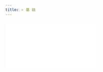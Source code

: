 ```yaml
---
title: ⭐ 基 础
---
```


<embed src="../../README.zh-CN.md#RE-/<wrapper base [^>]*>([\s\S]*?)<\/wrapper>/"></embed>
